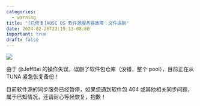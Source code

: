 ```yaml
---
categories:
  - warning
title: "[已修复]AOSC OS 软件源服务器故障：文件误删"
date: 2024-02-26T22:19:13-08:00
important: true
draft: false
---
```



![](../imgs/mirror-rm-rf.jpg)

由于 @JeffBai 的操作失误，误删了软件包仓库（没错，整个 pool），目前正在从 TUNA 紧急恢复备份！

目前软件源的同步服务已经暂停，如果您遇到软件包 404 或其他相关同步问题，属于已知情况，还请耐心等候恢复，抱歉！